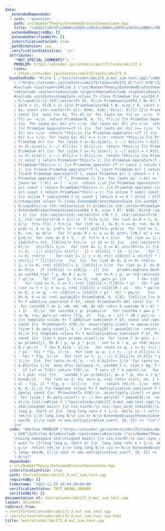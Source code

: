 ```yaml
---
data:
  _extendedDependsOn:
  - icon: ':question:'
    path: src/NumberTheory/ExtendedEratosthenesSieve.hpp
    title: "\u62E1\u5F35\u30A8\u30E9\u30C8\u30B9\u30C6\u30CD\u30B9\u7BE9"
  _extendedRequiredBy: []
  _extendedVerifiedWith: []
  _isVerificationFailed: true
  _pathExtension: cpp
  _verificationStatusIcon: ':x:'
  attributes:
    '*NOT_SPECIAL_COMMENTS*': ''
    PROBLEM: https://atcoder.jp/contests/abc172/tasks/abc172_d
    links:
    - https://atcoder.jp/contests/abc172/tasks/abc172_d
  bundledCode: "#line 1 \"test/atcoder/abc172_d.mul_sum.test.cpp\"\n#define PROBLEM\
    \ \"https://atcoder.jp/contests/abc172/tasks/abc172_d\"\n// O(N^(3/4)/log N)\n\
    #include <iostream>\n#line 2 \"src/NumberTheory/ExtendedEratosthenesSieve.hpp\"\
    \n#include <vector>\n#include <algorithm>\n#include <tuple>\n#include <cmath>\n\
    #include <cstdint>\ntemplate <class T> class PrimeSum {\n uint64_t N;\n size_t\
    \ K;\npublic:\n std::vector<T> Xs, Xl;\n PrimeSum(uint64_t N= 0): N(N), K(std::sqrt(N)),\
    \ Xs(K + 1), Xl(K + 1) {}\n PrimeSum(uint64_t N, size_t K, const std::vector<T>\
    \ &s, const std::vector<T> &l): N(N), K(K), Xs(s), Xl(l) {}\n PrimeSum operator-()\
    \ const {\n  auto Ys= Xs, Yl= Xl;\n  for (auto &x: Ys) x= -x;\n  for (auto &x:\
    \ Yl) x= -x;\n  return PrimeSum(N, K, Ys, Yl);\n }\n PrimeSum &operator*=(T r)\
    \ {\n  for (auto &x: Xs) x*= r;\n  for (auto &x: Xl) x*= r;\n  return *this;\n\
    \ }\n PrimeSum &operator+=(T r) {\n  for (auto &x: Xs) x+= r;\n  for (auto &x:\
    \ Xl) x+= r;\n  return *this;\n }\n PrimeSum &operator-=(T r) {\n  for (auto &x:\
    \ Xs) x-= r;\n  for (auto &x: Xl) x-= r;\n  return *this;\n }\n PrimeSum &operator+=(const\
    \ PrimeSum &r) {\n  for (size_t i= Xs.size(); i--;) Xs[i]+= r.Xs[i];\n  for (size_t\
    \ i= Xl.size(); i--;) Xl[i]+= r.Xl[i];\n  return *this;\n }\n PrimeSum &operator-=(const\
    \ PrimeSum &r) {\n  for (size_t i= Xs.size(); i--;) Xs[i]-= r.Xs[i];\n  for (size_t\
    \ i= Xl.size(); i--;) Xl[i]-= r.Xl[i];\n  return *this;\n }\n PrimeSum operator*(T\
    \ r) const { return PrimeSum(*this)*= r; }\n PrimeSum operator+(T r) const { return\
    \ PrimeSum(*this)+= r; }\n PrimeSum operator-(T r) const { return PrimeSum(*this)-=\
    \ r; }\n friend PrimeSum operator*(T l, const PrimeSum &r) { return r * l; }\n\
    \ friend PrimeSum operator+(T l, const PrimeSum &r) { return r + l; }\n friend\
    \ PrimeSum operator-(T l, PrimeSum r) {\n  for (auto &x: r.Xs) x= l - x;\n  for\
    \ (auto &x: r.Xl) x= l - x;\n  return r;\n }\n PrimeSum operator+(const PrimeSum\
    \ &r) const { return PrimeSum(*this)+= r; }\n PrimeSum operator-(const PrimeSum\
    \ &r) const { return PrimeSum(*this)-= r; }\n inline T sum() const { return Xl[1];\
    \ }\n inline T sum(uint64_t n) const { return n <= K ? Xs[n] : Xl[N / n]; }\n\
    };\ntemplate <class T> class ExtendedEratosthenesSieve {\n uint64_t N;\n size_t\
    \ K;\npublic:\n std::vector<size_t> primes;\n std::vector<PrimeSum<T>> pwsum;\n\
    \ ExtendedEratosthenesSieve(uint64_t N, size_t D): N(N), K(std::sqrt(N)), pwsum(D\
    \ + 1) {\n  std::vector<std::vector<T>> s(D + 1, std::vector<T>(K + 1)), l(D +\
    \ 1, std::vector<T>(K + 1));\n  T fct= 1;\n  for (int d= D + 1; d; --d) fct*=\
    \ d;\n  fct= T(1) / fct;\n  for (int n= 1, d= 0; n <= K; ++n, d= 0)\n   for (T\
    \ prd= n; d <= D; prd*= (n + ++d)) s[d][n]= prd;\n  for (int n= 1, d= 0; n <=\
    \ K; ++n, d= 0)\n   for (T prd= N / n; d <= D; prd*= ((N / n) + ++d)) l[d][n]=\
    \ prd;\n  for (int d= D + 1; --d; fct*= d + 1)\n   for (int n= 1; n <= K; ++n)\
    \ s[d][n]*= fct, l[d][n]*= fct;\n  if (D >= 2) {\n   std::vector<T> stir(D + 1,\
    \ 0);\n   stir[1]= 1;\n   for (int d= 2; d <= D; stir[d++]= 1) {\n    for (int\
    \ j= d; --j;) stir[j]= stir[j - 1] + stir[j] * (d - 1);\n    for (int n= 1; n\
    \ <= K; ++n)\n     for (int j= 1; j < d; ++j) s[d][n]-= stir[j] * s[j][n], l[d][n]-=\
    \ stir[j] * l[j][n];\n   }\n  }\n  for (int d= 0; d <= D; ++d)\n   for (int n=\
    \ 1; n <= K; ++n) s[d][n]-= 1, l[d][n]-= 1;\n  for (int p= 2, d= 0; p <= K; ++p,\
    \ d= 0)\n   if (s[0][p] != s[0][p - 1]) {\n    primes.emplace_back(p);\n    uint64_t\
    \ q= uint64_t(p) * p, M= N / p;\n    int t= K / p, u= std::min<uint64_t>(K, N\
    \ / q);\n    for (T pw= 1; d <= D; ++d, pw*= p) {\n     T tk= s[d][p - 1];\n \
    \    for (int n= 1; n <= t; ++n) l[d][n]-= (l[d][n * p] - tk) * pw;\n     for\
    \ (int n= t + 1; n <= u; ++n) l[d][n]-= (s[d][M / n] - tk) * pw;\n     for (uint64_t\
    \ n= K; n >= q; --n) s[d][n]-= (s[d][n / p] - tk) * pw;\n    }\n   }\n  for (int\
    \ d= 0; d <= D; ++d) pwsum[d]= PrimeSum(N, K, s[d], l[d]);\n }\n template <class\
    \ F> T additive_sum(const F &f, const PrimeSum<T> &X) const {\n  T ret= X.sum();\n\
    \  for (uint64_t d= 2, nN, nd; nN; d= nd) ret+= X.sum(nN= N / d) * ((nd= N / nN\
    \ + 1) - d);\n  for (uint64_t p: primes)\n   for (uint64_t pw= p * p, e= 2; pw\
    \ <= N; ++e, pw*= p) ret+= (f(p, e) - f(p, e - 1)) * (N / pw);\n  return ret;\n\
    \ }\n template <class F> T additive_sum(const F &f, const std::vector<T> &poly)\
    \ const {\n  PrimeSum<T> X(N);\n  assert(poly.size() <= pwsum.size());\n  for\
    \ (size_t d= poly.size(); d--;) X+= poly[d] * pwsum[d];\n  return additive_sum(f,\
    \ X);\n }\n template <class F> T multiplicative_sum(const F &f, PrimeSum<T> X)\
    \ const {\n  size_t psz= primes.size();\n  for (size_t j= psz; j--;) {\n   uint64_t\
    \ p= primes[j], M= N / p, q= p * p;\n   int t= K / p, u= std::min<uint64_t>(K,\
    \ N / q);\n   T tk= X.Xs[p - 1];\n   for (auto i= q; i <= K; ++i) X.Xs[i]+= (X.Xs[i\
    \ / p] - tk) * f(p, 1);\n   for (int i= u; i > t; --i) X.Xl[i]+= (X.Xs[M / i]\
    \ - tk) * f(p, 1);\n   for (int i= t; i; --i) X.Xl[i]+= (X.Xl[i * p] - tk) * f(p,\
    \ 1);\n  }\n  for (auto n= K; n; --n) X.Xs[n]+= 1;\n  for (auto n= K; n; --n)\
    \ X.Xl[n]+= 1;\n  auto dfs= [&](auto rc, uint64_t n, size_t bg, T cf) -> T {\n\
    \   if (cf == T(0)) return T(0);\n   T ret= cf * X.sum(n);\n   for (auto i= bg;\
    \ i < psz; ++i) {\n    uint64_t p= primes[i], q= p * p, nn= n / q;\n    if (!nn)\
    \ break;\n    for (int e= 2; nn; nn/= p, ++e) ret+= rc(rc, nn, i + 1, cf * (f(p,\
    \ e) - f(p, 1) * f(p, e - 1)));\n   }\n   return ret;\n  };\n  return dfs(dfs,\
    \ N, 0, 1);\n }\n template <class F> T multiplicative_sum(const F &f, const std::vector<T>\
    \ &poly) const {\n  PrimeSum<T> X(N);\n  assert(poly.size() <= pwsum.size());\n\
    \  for (size_t d= poly.size(); d--;) X+= poly[d] * pwsum[d];\n  return multiplicative_sum(f,\
    \ X);\n }\n};\n#line 5 \"test/atcoder/abc172_d.mul_sum.test.cpp\"\nusing namespace\
    \ std;\nsigned main() {\n cin.tie(0);\n ios::sync_with_stdio(0);\n auto f= [](long\
    \ long p, short e) {\n  long long ret= e + 1;\n  while (e--) ret*= p;\n  return\
    \ ret;\n };\n long long N;\n cin >> N;\n ExtendedEratosthenesSieve<long long>\
    \ ees(N, 1);\n cout << ees.multiplicative_sum(f, {0, 2}) << '\\n';\n return 0;\n\
    }\n"
  code: "#define PROBLEM \"https://atcoder.jp/contests/abc172/tasks/abc172_d\"\n//\
    \ O(N^(3/4)/log N)\n#include <iostream>\n#include \"src/NumberTheory/ExtendedEratosthenesSieve.hpp\"\
    \nusing namespace std;\nsigned main() {\n cin.tie(0);\n ios::sync_with_stdio(0);\n\
    \ auto f= [](long long p, short e) {\n  long long ret= e + 1;\n  while (e--) ret*=\
    \ p;\n  return ret;\n };\n long long N;\n cin >> N;\n ExtendedEratosthenesSieve<long\
    \ long> ees(N, 1);\n cout << ees.multiplicative_sum(f, {0, 2}) << '\\n';\n return\
    \ 0;\n}"
  dependsOn:
  - src/NumberTheory/ExtendedEratosthenesSieve.hpp
  isVerificationFile: true
  path: test/atcoder/abc172_d.mul_sum.test.cpp
  requiredBy: []
  timestamp: '2023-11-25 18:44:26+09:00'
  verificationStatus: TEST_WRONG_ANSWER
  verifiedWith: []
documentation_of: test/atcoder/abc172_d.mul_sum.test.cpp
layout: document
redirect_from:
- /verify/test/atcoder/abc172_d.mul_sum.test.cpp
- /verify/test/atcoder/abc172_d.mul_sum.test.cpp.html
title: test/atcoder/abc172_d.mul_sum.test.cpp
---
```

